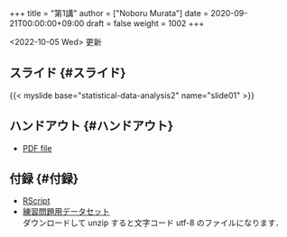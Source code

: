 +++
title = "第1講"
author = ["Noboru Murata"]
date = 2020-09-21T00:00:00+09:00
draft = false
weight = 1002
+++

<span class="timestamp-wrapper"><span class="timestamp">&lt;2022-10-05 Wed&gt; </span></span> 更新


## スライド {#スライド}

{{< myslide base="statistical-data-analysis2" name="slide01" >}}


## ハンドアウト {#ハンドアウト}

-   [PDF file](https://noboru-murata.github.io/statistical-data-analysis2/pdfs/slide01.pdf)


## 付録 {#付録}

-   [RScript](https://noboru-murata.github.io/statistical-data-analysis2/code/slide01.R)
-   [練習問題用データセット](https://noboru-murata.github.io/statistical-data-analysis2/data/sample_data.zip) <br />
    ダウンロードして unzip すると文字コード utf-8 のファイルになります．